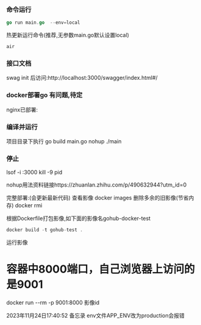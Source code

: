 ### 命令运行
```go
go run main.go  --env=local
```
热更新运行命令(推荐,无参数main.go默认设置local)
```go
air
```
### 接口文档

swag init 后访问:http://localhost:3000/swagger/index.html#/

### docker部署go 有问题,待定

nginx已部署:
### 编译并运行
项目目录下执行
go build main.go
nohup ./main

### 停止
lsof -i :3000
kill -9 pid


nohup用法资料链接https://zhuanlan.zhihu.com/p/490632944?utm_id=0

完整部署:(会更新最新代码)
查看影像
docker images 
删除多余的旧影像(节省内存)
docker rmi <image>

根据Dockerfile打包影像,如下面的影像名gohub-docker-test
```go
docker build -t gohub-test .
```

运行影像
# 容器中8000端口，自己浏览器上访问的是9001
docker run --rm -p 9001:8000 影像id




2023年11月24日17:40:52 备忘录
env文件APP_ENV改为production会报错
